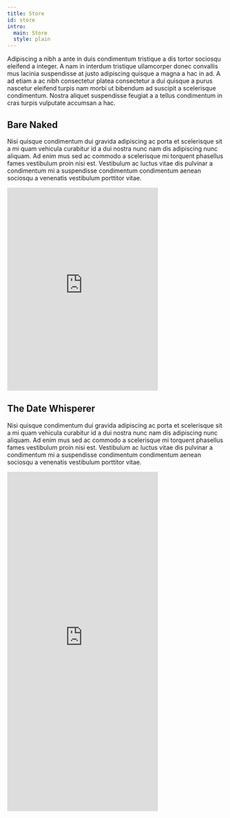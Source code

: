 ```yaml
---
title: Store
id: store
intro:
  main: Store
  style: plain
---
```


Adipiscing a nibh a ante in duis condimentum tristique a dis tortor sociosqu eleifend a integer. A nam in interdum tristique ullamcorper donec convallis mus lacinia suspendisse at justo adipiscing quisque a magna a hac in ad. A ad etiam a ac nibh consectetur platea consectetur a dui quisque a purus nascetur eleifend turpis nam morbi ut bibendum ad suscipit a scelerisque condimentum. Nostra aliquet suspendisse feugiat a a tellus condimentum in cras turpis vulputate accumsan a hac.

## Bare Naked

Nisi quisque condimentum dui gravida adipiscing ac porta et scelerisque sit a mi quam vehicula curabitur id a dui nostra nunc nam dis adipiscing nunc aliquam. Ad enim mus sed ac commodo a scelerisque mi torquent phasellus fames vestibulum proin nisi est. Vestibulum ac luctus vitae dis pulvinar a condimentum mi a suspendisse condimentum condimentum aenean sociosqu a venenatis vestibulum porttitor vitae.

<div class="bandcamp">
<iframe style="border: 0; width: 350px; height: 470px;" src="https://bandcamp.com/EmbeddedPlayer/album=3780420270/size=large/bgcol=FEFEFE/linkcol=9A0007/tracklist=false/transparent=true/" seamless><a href="http://chaikenmusic.bandcamp.com/album/caylia-chaiken-bare-naked">Caylia Chaiken: Bare Naked by Caylia Chaiken</a></iframe>
</div>

## The Date Whisperer

Nisi quisque condimentum dui gravida adipiscing ac porta et scelerisque sit a mi quam vehicula curabitur id a dui nostra nunc nam dis adipiscing nunc aliquam. Ad enim mus sed ac commodo a scelerisque mi torquent phasellus fames vestibulum proin nisi est. Vestibulum ac luctus vitae dis pulvinar a condimentum mi a suspendisse condimentum condimentum aenean sociosqu a venenatis vestibulum porttitor vitae.

<div class="bandcamp">
<iframe style="border: 0; width: 350px; height: 786px;" src="https://bandcamp.com/EmbeddedPlayer/album=1681758002/size=large/bgcol=FEFEFE/linkcol=9A0007/package=390365217/transparent=true/" seamless><a href="http://chaikenmusic.bandcamp.com/album/caylia-chaiken-the-date-whisperer">Caylia Chaiken: The Date Whisperer by Caylia Chaiken</a></iframe>
</div>